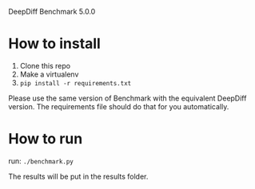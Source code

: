 DeepDiff Benchmark 5.0.0

# How to install

1. Clone this repo
2. Make a virtualenv
3. `pip install -r requirements.txt`

Please use the same version of Benchmark with the equivalent DeepDiff version. The requirements file should do that for you automatically.

# How to run

run: `./benchmark.py`

The results will be put in the results folder.
